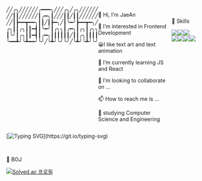 
<section style="display:flex;">
    ╱╱╭╮╱╱╱╱╱╱╭━━━╮╱╱╱╭╮╱╭╮╱╱╱╱╱╱ <br>
    ╱╱┃┃╱╱╱╱╱╱┃╭━╮┃╱╱╱┃┃╱┃┃╱╱╱╱╱╱ <br>
    ╱╱┃┣━━┳━━╮┃┃╱┃┣━╮╱┃╰━╯┣━━┳━╮╱ <br>
    ╭╮┃┃╭╮┃┃━┫┃╰━╯┃╭╮╮┃╭━╮┃╭╮┃╭╮╮ <br>
    ┃╰╯┃╭╮┃┃━┫┃╭━╮┃┃┃┃┃┃╱┃┃╭╮┃┃┃┃ <br>
    ╰━━┻╯╰┻━━╯╰╯╱╰┻╯╰╯╰╯╱╰┻╯╰┻╯╰╯ <br>
    <br> 
  <article>
      <p>👋 Hi, I’m JaeAn<p>
      <p>👀 I’m interested in Frontend Development</p>
      <p>😀I like text art and text animation</p>
      <p>🌱 I’m currently learning JS and React</p>
      <p>💞️ I’m looking to collaborate on ... </p>
      <p>📫 How to reach me is ... </p>
      <p>📖 studying Computer Science and Engineering<p>
   </article>
   <article>
    <p><br>🗿 Skills</p>
    <div style="display:flex;">
       <img src="https://img.shields.io/badge/Python-3776AB?style=flat-square&logo=Python&logoColor=white" />
       <img src="https://img.shields.io/badge/Java-007396?style=flat-square&logo=Java&logoColor=white" />
       <img src="https://img.shields.io/badge/springboot-6DB33F?style=flat-square&logo=springboot&logoColor=white" />
    </div>
    <div style="display:flex;">
      <img src="https://img.shields.io/badge/HTML-E34F26?style=flat-square&logo=HTML&logoColor=white" />
      <img src="https://img.shields.io/badge/CSS3-1572B6?style=flat-square&logo=CSS3&logoColor=white" />
      <img src="https://img.shields.io/badge/JavaScript-F7DF1E?style=flat-square&logo=JavaScript&logoColor=white"/>
      <img src="https://img.shields.io/badge/react-61DAFB?style=flat-square&logo=react&logoColor=white"/>
    </div>
   </article>
</section>

[![Typing SVG](https://readme-typing-svg.demolab.com?font=Consolas&duration=3000&pause=1000&color=000000&random=false&width=435&lines=Text+Animation!)](https://git.io/typing-svg)

<br>
<p>📎 BOJ</P>

[![Solved.ac
    프로필](http://mazassumnida.wtf/api/v2/generate_badge?boj=jaean1999)](https://solved.ac/jaean1999)


<!---JaeanHan/JaeanHan is a ✨ special ✨ repository because its `README.md` (this file) appears on your GitHub profile.
You can click the Preview link to take a look at your changes.
--->
